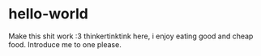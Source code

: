 # hello-world
Make this shit work :3
thinkertinktink here, i enjoy eating good and cheap food. Introduce me to one please.

